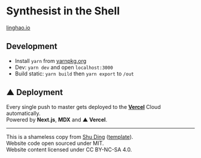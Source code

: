 # Synthesist in the Shell

[linghao.io](https://linghao.io)

## Development

- Install `yarn` from [yarnpkg.org](https://yarnpkg.org)
- Dev: `yarn dev` and open `localhost:3000`
- Build static: `yarn build` then `yarn export` to `/out`

## ▲ Deployment

Every single push to master gets deployed to the **[Vercel](https://vercel.com)** Cloud automatically.  
Powered by **Next.js**, **MDX** and **▲ Vercel**.

---

This is a shameless copy from [Shu Ding](https://github.com/shuding/blog) ([template](https://github.com/shuding/blog-template)).  
Website code open sourced under MIT.  
Website content licensed under CC BY-NC-SA 4.0.
